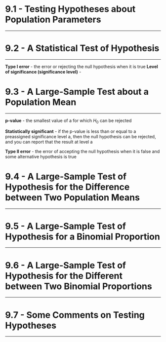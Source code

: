 # 9.1 - Testing Hypotheses about Population Parameters

---
# 9.2 - A Statistical Test of Hypothesis

---
**Type I error** - the error or rejecting the null hypothesis when it is true
**Level of significance (significance level)** -


# 9.3 - A Large-Sample Test about a Population Mean

---
**p-value** - the smallest value of a for which $H_0$ can be rejected

**Statistically significant** - if the p-value is less than or equal to a preassigned significance level a, then the null hypothesis can be rejected, and you can report that the result at level a

**Type II error** - the error of accepting the null hypothesis when it is false and some alternative hypothesis is true

# 9.4 - A Large-Sample Test of Hypothesis for the Difference between Two Population Means

---

# 9.5 - A Large-Sample Test of Hypothesis for a Binomial Proportion

---

# 9.6 - A Large-Sample Test of Hypothesis for the Different between Two Binomial Proportions

---

# 9.7 - Some Comments on Testing Hypotheses

---
